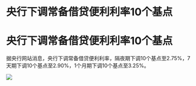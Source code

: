 # 央行下调常备借贷便利利率10个基点

# 央行下调常备借贷便利利率10个基点

据央行网站消息，央行下调常备借贷便利利率，隔夜期下调10个基点至2.75%，7天期下调10个基点至2.90%，1个月期下调10个基点至3.25%。

![](https://inews.gtimg.com/om_bt/O0AxNmAzAlE7dHO7NZHcaBncCq1c2euhWy0rikNk1X0JAAA/1000)

